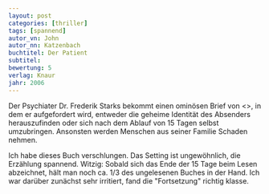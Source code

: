 ```yaml
---
layout: post
categories: [thriller]
tags: [spannend]
autor_vn: John
autor_nn: Katzenbach
buchtitel: Der Patient
subtitel:
bewertung: 5
verlag: Knaur
jahr: 2006
---
```


Der Psychiater Dr. Frederik Starks bekommt einen ominösen Brief von <<Rumpelstilzchen>>, in dem er aufgefordert wird, entweder die geheime Identität des Absenders herauszufinden oder sich nach dem Ablauf von 15 Tagen selbst umzubringen. Ansonsten werden Menschen aus seiner Familie Schaden nehmen.

Ich habe dieses Buch verschlungen. Das Setting ist ungewöhnlich, die Erzählung spannend. Witzig: Sobald sich das Ende der 15 Tage beim Lesen abzeichnet, hält man noch ca. 1/3 des ungelesenen Buches in der Hand. Ich war darüber zunächst sehr irritiert, fand die "Fortsetzung" richtig klasse.
